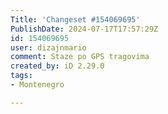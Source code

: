 ```yaml
---
Title: 'Changeset #154069695'
PublishDate: 2024-07-17T17:57:29Z
id: 154069695
user: dizajnmario
comment: Staze po GPS tragovima
created_by: iD 2.29.0
tags:
- Montenegro

---
```

